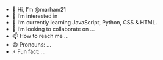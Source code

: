 - 👋 Hi, I’m @marham21
- 👀 I’m interested in 
- 🌱 I’m currently learning JavaScript, Python, CSS & HTML.
- 💞️ I’m looking to collaborate on ...
- 📫 How to reach me ...
- 😄 Pronouns: ...
- ⚡ Fun fact: ...

<!---
marham21/marham21 is a ✨ special ✨ repository because its `README.md` (this file) appears on your GitHub profile.
You can click the Preview link to take a look at your changes.
--->
